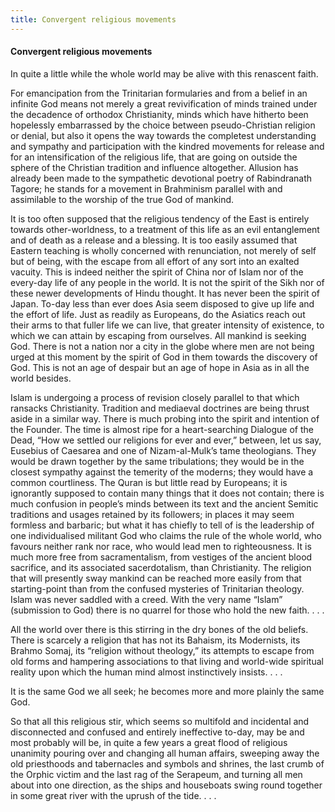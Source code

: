 ```yaml
---
title: Convergent religious movements
---
```

#### Convergent religious movements

In quite a little while the whole world may be alive with this renascent
faith.

For emancipation from the Trinitarian formularies and from a belief in
an infinite God means not merely a great revivification of minds trained
under the decadence of orthodox Christianity, minds which have hitherto
been hopelessly embarrassed by the choice between pseudo-Christian
religion or denial, but also it opens the way towards the completest
understanding and sympathy and participation with the kindred movements
for release and for an intensification of the religious life, that are
going on outside the sphere of the Christian tradition and influence
altogether. Allusion has already been made to the sympathetic devotional
poetry of Rabindranath Tagore; he stands for a movement in Brahminism
parallel with and assimilable to the worship of the true God of mankind.

It is too often supposed that the religious tendency of the East is
entirely towards other-worldness, to a treatment of this life as an evil
entanglement and of death as a release and a blessing. It is too easily
assumed that Eastern teaching is wholly concerned with renunciation, not
merely of self but of being, with the escape from all effort of any sort
into an exalted vacuity. This is indeed neither the spirit of China nor
of Islam nor of the every-day life of any people in the world. It is not
the spirit of the Sikh nor of these newer developments of Hindu thought.
It has never been the spirit of Japan. To-day less than ever does Asia
seem disposed to give up life and the effort of life. Just as readily as
Europeans, do the Asiatics reach out their arms to that fuller life we
can live, that greater intensity of existence, to which we can attain by
escaping from ourselves. All mankind is seeking God. There is not a
nation nor a city in the globe where men are not being urged at this
moment by the spirit of God in them towards the discovery of God. This
is not an age of despair but an age of hope in Asia as in all the world
besides.

Islam is undergoing a process of revision closely parallel to that which
ransacks Christianity. Tradition and mediaeval doctrines are being
thrust aside in a similar way. There is much probing into the spirit and
intention of the Founder. The time is almost ripe for a heart-searching
Dialogue of the Dead, “How we settled our religions for ever and ever,”
between, let us say, Eusebius of Caesarea and one of Nizam-al-Mulk’s
tame theologians. They would be drawn together by the same tribulations;
they would be in the closest sympathy against the temerity of the
moderns; they would have a common courtliness. The Quran is but little
read by Europeans; it is ignorantly supposed to contain many things that
it does not contain; there is much confusion in people’s minds between
its text and the ancient Semitic traditions and usages retained by its
followers; in places it may seem formless and barbaric; but what it has
chiefly to tell of is the leadership of one individualised militant God
who claims the rule of the whole world, who favours neither rank nor
race, who would lead men to righteousness. It is much more free from
sacramentalism, from vestiges of the ancient blood sacrifice, and its
associated sacerdotalism, than Christianity. The religion that will
presently sway mankind can be reached more easily from that
starting-point than from the confused mysteries of Trinitarian theology.
Islam was never saddled with a creed. With the very name “Islam”
(submission to God) there is no quarrel for those who hold the new
faith. . . .

All the world over there is this stirring in the dry bones of the old
beliefs. There is scarcely a religion that has not its Bahaism, its
Modernists, its Brahmo Somaj, its “religion without theology,” its
attempts to escape from old forms and hampering associations to that
living and world-wide spiritual reality upon which the human mind almost
instinctively insists. . . .

It is the same God we all seek; he becomes more and more plainly the
same God.

So that all this religious stir, which seems so multifold and incidental
and disconnected and confused and entirely ineffective to-day, may be
and most probably will be, in quite a few years a great flood of
religious unanimity pouring over and changing all human affairs,
sweeping away the old priesthoods and tabernacles and symbols and
shrines, the last crumb of the Orphic victim and the last rag of the
Serapeum, and turning all men about into one direction, as the ships and
houseboats swing round together in some great river with the uprush of
the tide. . . .
